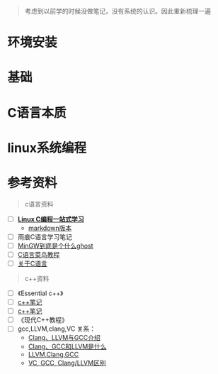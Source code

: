 > 考虑到以前学的时候没做笔记，没有系统的认识。因此重新梳理一遍

# 环境安装

# 基础

# C语言本质

# linux系统编程

# 参考资料

> c语言资料

- [ ] **[Linux C编程一站式学习](http://akaedu.github.io/book/)**
  - [markdown版本](https://github.com/52fhy/linux-c)
- [ ] 雨痕C语言学习笔记
- [ ] [MinGW到底是个什么ghost](https://blog.csdn.net/lee_ham/article/details/81778581)
- [ ] [C语言菜鸟教程](https://www.runoob.com/cprogramming/c-environment-setup.html)
- [ ] [关于C语言](https://www.cnblogs.com/huya-edu/p/13920691.html)

> c++资料

- [ ] 《Essential c++》
- [ ] [c++笔记](https://github.com/arkingc/note)
- [ ] [c++笔记](https://github.com/yangsoon/cpptest)
- [ ] 《现代C++教程》
- [ ] gcc,LLVM,clang,VC 关系：
  - [Clang、LLVM与GCC介绍](https://blog.csdn.net/weichuang_1/article/details/48632321)
  - [Clang、GCC和LLVM是什么](https://www.cnblogs.com/hercules-chung/p/12438808.html)
  - [LLVM,Clang,GCC](https://blog.csdn.net/ShockYu/article/details/102793708)
  - [VC, GCC, Clang/LLVM区别 ](https://www.cnblogs.com/xuesu/p/14542821.html)
